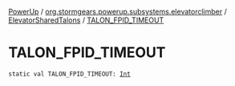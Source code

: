 [PowerUp](../../index.md) / [org.stormgears.powerup.subsystems.elevatorclimber](../index.md) / [ElevatorSharedTalons](index.md) / [TALON_FPID_TIMEOUT](./-t-a-l-o-n_-f-p-i-d_-t-i-m-e-o-u-t.md)

# TALON_FPID_TIMEOUT

`static val TALON_FPID_TIMEOUT: `[`Int`](https://kotlinlang.org/api/latest/jvm/stdlib/kotlin/-int/index.html)